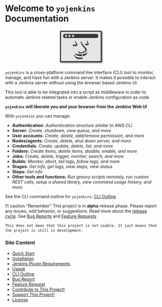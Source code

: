 # Welcome to `yojenkins` Documentation

<p align="center">
<img src="logo_final.png" alt="drawing" width="150"/>
</p>

`yojenkins` is a cross-platform command line interface (CLI) tool to monitor,
manage, and have fun with a Jenkins server. It makes it possible to interact
with a Jenkins server without using the browser based Jenkins UI.

This tool is able to be integrated into a script as middleware in
order to automate Jenkins related tasks or enable Jenkins configuration
as code.

**`yojenkins` will liberate you and your browser from the Jenkins Web UI**


With `yojenkins` you can manage:

- **Authentication**: *Authentication structure similar to AWS CLI*
- **Server**: *Create, shutdown, view queue, and more*
- **User accounts**: *Create, delete, add/remove permission, and more*
- **Nodes/agents:** *Create, delete, shut down server, and more*
- **Credentials**: *Create, update, delete, list, and more*
- **Folders:** *Create items, delete items, disable, enable, and more*
- **Jobs:** *Create, delete, trigger, monitor, search, and more*
- **Builds:** *Monitor, abort, tail logs, follow logs, and more*
- **Stages:** *Get info, get logs, view steps, view status*
- **Steps:** *Get info*
- **Other tools and functions:** *Run groovy scripts remotely, run custom REST calls, setup a shared library, view command usage history, and more*

See the CLI command outline for `yojenkins`: [CLI Outline](cli_outline.md)

!!! caution "Remember"
    This project is in **alpha** release phase. Please report any issues, odd behavior, or suggestions.
    Read more about the [release cycle](https://en.wikipedia.org/wiki/Software_release_life_cycle).
    See [Bug Reports](bug_report.md) and [Feature Requests](feature_request.md)

    This does not mean that this project is not usable. It just means that the project is still in development.


<h3>Site Content</h3>

- [Quick Start](quick_start.md)
- [Installation](installation.md)
- [Jenkins Plugin Requirements](requirements.md)
- [Usage](usage.md)
- [CLI Outline](cli_outline.md)
- [Bug Report](bug_report.md)
- [Feature Request](feature_request.md)
- [Contribute to This Project!](contribute.md)
- [Support This Project!](support.md)
- [License](license.md)
